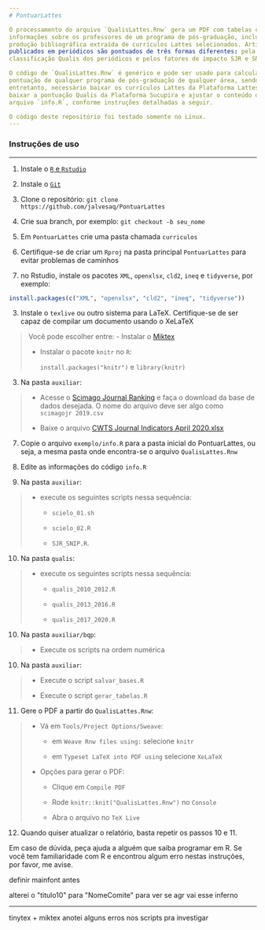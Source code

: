 ```yaml
---
# PontuarLattes

O processamento do arquivo `QualisLattes.Rnw` gera um PDF com tabelas com
informações sobre os professores de um programa de pós-graduação, incluindo a
produção bibliográfica extraída de currículos Lattes selecionados. Artigos
publicados em periódicos são pontuados de três formas diferentes: pela
classificação Qualis dos periódicos e pelos fatores de impacto SJR e SNIP.

O código de `QualisLattes.Rnw` é genérico e pode ser usado para calcular a
pontuação de qualquer programa de pós-graduação de qualquer área, sendo,
entretanto, necessário baixar os currículos Lattes da Plataforma Lattes,
baixar a pontuação Qualis da Plataforma Sucupira e ajustar o conteúdo do
arquivo `info.R`, conforme instruções detalhadas a seguir.

O código deste repositório foi testado somente no Linux.
---
```


### Instruções de uso

------------------------------------------------------------------------

1.  Instale o [`R` e `Rstudio`](tutorial_R_Rstudio.md)

2.  Instale o [`Git`]()

3.  Clone o repositório: `git clone https://github.com/jalvesaq/PontuarLattes`

4.  Crie sua branch, por exemplo: `git checkout -b seu_nome`

5.  Em `PontuarLattes` crie uma pasta chamada `curriculos`

6.  Certifique-se de criar um `Rproj` na pasta principal `PontuarLattes` para evitar problemas de caminhos

7.  no Rstudio, instale os pacotes `XML`, `openxlsx`, `cld2`, `ineq` e `tidyverse`, por exemplo:

``` r
install.packages(c("XML", "openxlsx", "cld2", "ineq", "tidyverse"))
```

3.  Instale o `texlive` ou outro sistema para LaTeX. Certifique-se de ser capaz de compilar um documento usando o XeLaTeX

> Você pode escolher entre: - Instalar o [Miktex](https://miktex.org/howto/download-miktex)
>
> -   Instalar o pacote `knitr` no `R`:
>
>     `install.packages("knitr")` e `library(knitr)`

3.  Na pasta `auxiliar`:

> -   Acesse o [Scimago Journal Ranking](https://www.scimagojr.com/journalrank.php) e faça o download da base de dados desejada. O nome do arquivo deve ser algo como `scimagojr 2019.csv`
>
> -   Baixe o arquivo [CWTS Journal Indicators April 2020.xlsx](https://www.journalindicators.com/Content/CWTS%20Journal%20Indicators%20April%202020.xlsx)

7.  Copie o arquivo `exemplo/info.R` para a pasta inicial do PontuarLattes, ou seja, a mesma pasta onde encontra-se o arquivo `QualisLattes.Rnw`

8.  Edite as informações do código `info.R`

9.  Na pasta `auxiliar`:

> -   execute os seguintes scripts nessa sequência:
>
>     -   `scielo_01.sh`
>
>     -   `scielo_02.R`
>
>     -   `SJR_SNIP.R`.

10. Na pasta `qualis`:

> -   execute os seguintes scripts nessa sequência:
>
>     -   `qualis_2010_2012.R`
>
>     -   `qualis_2013_2016.R`
>
>     -   `qualis_2017_2020.R`

10. Na pasta `auxiliar/bqp`:

> -   Execute os scripts na ordem numérica

10. Na pasta `auxiliar`:

> -   Execute o script `salvar_bases.R`
>
> -   Execute o script `gerar_tabelas.R`

11. Gere o PDF a partir do `QualisLattes.Rnw`:

> -   Vá em `Tools/Project Options/Sweave`:
>
>     -   em `Weave Rnw files using:` selecione `knitr`
>
>     -   em `Typeset LaTeX into PDF using` selecione `XeLaTeX`
>
> -   Opções para gerar o PDF:
>
>     -   Clique em `Compile PDF`
>
>     -   Rode `knitr::knit("QualisLattes.Rnw")` no `Console`
>
>     -   Abra o arquivo no `TeX Live`

12. Quando quiser atualizar o relatório, basta repetir os passos 10 e 11.

Em caso de dúvida, peça ajuda a alguém que saiba programar em R. Se você tem familiaridade com R e encontrou algum erro nestas instruções, por favor, me avise.

definir mainfont antes

alterei o "titulo10" para "NomeComite" para ver se agr vai esse inferno

---

tinytex + miktex
anotei alguns erros nos scripts pra investigar